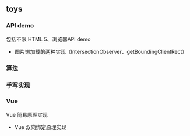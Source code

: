 ## toys

### API demo
包括不限 HTML 5、浏览器API demo
- 图片懒加载的两种实现（IntersectionObserver、getBoundingClientRect）

### 算法

### 手写实现

### Vue
Vue 简易原理实现
- Vue 双向绑定原理实现
